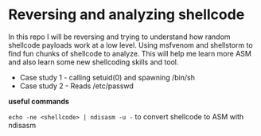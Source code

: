 # Reversing and analyzing shellcode
In this repo I will be reversing and trying to understand how random shellcode payloads work at a low level. Using msfvenom and shellstorm to find fun chunks of shellcode to analyze. This will help me learn more ASM and also learn some new shellcoding skills and tool.

- Case study 1 - calling setuid(0) and spawning /bin/sh
- Case study 2 - Reads /etc/passwd

**useful commands**

`echo -ne <shellcode> | ndisasm -u -` to convert shellcode to ASM with ndisasm
